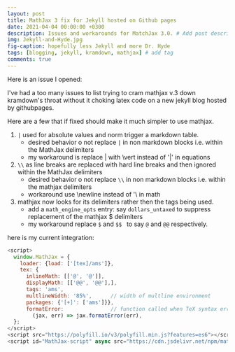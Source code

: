 ```yaml
---
layout: post
title: MathJax 3 fix for Jekyll hosted on Github pages  
date: 2021-04-04 00:00:00 +0300
description: Issues and workarounds for MatchJax 3.0. # Add post description (optional)
img: Jekyll-and-Hyde.jpg
fig-caption: hopefully less Jekyll and more Dr. Hyde 
tags: [blogging, jekyll, kramdown, mathjax] # add tag
comments: true
---
```


Here is an issue I opened:

I've had a too many issues to list trying to cram mathjax v.3 down  kramdown's throat without it choking latex code on a new jekyll blog hosted by githubpages. 

Here are a few that if fixed should make it much simpler to use mathjax. 

1. `|` used for absolute values and norm trigger a markdown table.
     - desired behavior o not replace `|` in non markdown blocks i.e. within the MathJax delimiters 
     - my workaround is replace | with \vert instead of '|' in equations
2. `\\` as line breaks are replaced with hard line breaks and then ignored within the MathJax delimiters 
     - desired behavior o not replace `\\` in non markdown blocks i.e. within the mathjax delimiters
     - workaround use \newline instead of '\\ in math
3. mathjax now looks for its delimiters  rather then the tags being used.
    - add a `math_engine_opts` entry:  say `dollars_untaxed` to suppress replacement of the mathjax $ delimiters 
    - my workaround replace `$` and `$$ ` to  say `@`  and `@@` respectively.

here is my current integration:

```javascript
<script>
  window.MathJax = {
    loader: {load: ['[tex]/ams']},
    tex: {
      inlineMath: [['@', '@']],
      displayMath: [['@@', '@@'],],
      tags: 'ams',
      multlineWidth: '85%',      // width of multline environment
      packages: {'[+]': ['ams']}},
      formatError:               // function called when TeX syntax errors occur
        (jax, err) => jax.formatError(err),
  };
</script>
<script src="https://polyfill.io/v3/polyfill.min.js?features=es6"></script>
<script id="MathJax-script" async src="https://cdn.jsdelivr.net/npm/mathjax@3/es5/tex-mml-chtml.js"></script>`

    


